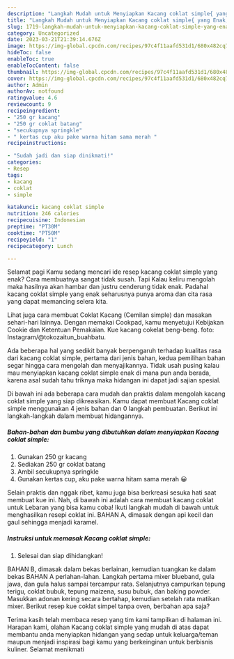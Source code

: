 ```yaml
---
description: "Langkah Mudah untuk Menyiapkan Kacang coklat simple{ yang Enak,  Menu Buat lebaran"
title: "Langkah Mudah untuk Menyiapkan Kacang coklat simple{ yang Enak,  Menu Buat lebaran"
slug: 1719-langkah-mudah-untuk-menyiapkan-kacang-coklat-simple-yang-enak-menu-buat-lebaran
category: Uncategorized
date: 2023-03-21T21:39:14.676Z
image: https://img-global.cpcdn.com/recipes/97c4f11aafd531d1/680x482cq70/kacang-coklat-simple-foto-resep-utama.jpg
hideToc: false
enableToc: true
enableTocContent: false
thumbnail: https://img-global.cpcdn.com/recipes/97c4f11aafd531d1/680x482cq70/kacang-coklat-simple-foto-resep-utama.jpg
cover: https://img-global.cpcdn.com/recipes/97c4f11aafd531d1/680x482cq70/kacang-coklat-simple-foto-resep-utama.jpg
author: Admin
authorAv: notfound
ratingvalue: 4.6
reviewcount: 9
recipeingredient:
- "250 gr kacang"
- "250 gr coklat batang"
- "secukupnya springkle"
- " kertas cup aku pake warna hitam sama merah "
recipeinstructions:

- "Sudah jadi dan siap dinikmati!"
categories:
- Resep
tags:
- kacang
- coklat
- simple

katakunci: kacang coklat simple 
nutrition: 246 calories
recipecuisine: Indonesian
preptime: "PT30M"
cooktime: "PT50M"
recipeyield: "1"
recipecategory: Lunch

---
```



Selamat pagi Kamu sedang mencari ide resep kacang coklat simple yang enak? Cara membuatnya sangat tidak susah. Tapi Kalau keliru mengolah maka hasilnya akan hambar dan justru cenderung tidak enak. Padahal kacang coklat simple yang enak seharusnya punya aroma dan cita rasa yang dapat memancing selera kita.


Lihat juga cara membuat Coklat Kacang (Cemilan simple) dan masakan sehari-hari lainnya. Dengan memakai Cookpad, kamu menyetujui Kebijakan Cookie dan Ketentuan Pemakaian. Kue kacang cokelat beng-beng. foto: Instagram/@tokozaitun_buahbatu.

Ada beberapa hal yang sedikit banyak berpengaruh terhadap kualitas rasa dari kacang coklat simple, pertama dari jenis bahan, kedua pemilihan bahan segar hingga cara mengolah dan menyajikannya. Tidak usah pusing kalau mau menyiapkan kacang coklat simple enak di mana pun anda berada, karena asal sudah tahu triknya maka hidangan ini dapat jadi sajian spesial.


Di bawah ini ada beberapa cara mudah dan praktis dalam mengolah kacang coklat simple yang siap dikreasikan. Kamu dapat membuat Kacang coklat simple menggunakan 4 jenis bahan dan 0 langkah pembuatan. Berikut ini langkah-langkah dalam membuat hidangannya.

<!--inarticleads1-->

##### Bahan-bahan dan bumbu yang dibutuhkan dalam menyiapkan Kacang coklat simple:

1. Gunakan 250 gr kacang
1. Sediakan 250 gr coklat batang
1. Ambil secukupnya springkle
1. Gunakan  kertas cup, aku pake warna hitam sama merah 😀


Selain praktis dan nggak ribet, kamu juga bisa berkreasi sesuka hati saat membuat kue ini. Nah, di bawah ini adalah cara membuat kacang coklat untuk Lebaran yang bisa kamu coba! Ikuti langkah mudah di bawah untuk menghasilkan resepi coklat ini. BAHAN A, dimasak dengan api kecil dan gaul sehingga menjadi karamel. 

<!--inarticleads2-->

##### Instruksi untuk memasak Kacang coklat simple:


1. Selesai dan siap dihidangkan!

BAHAN B, dimasak dalam bekas berlainan, kemudian tuangkan ke dalam bekas BAHAN A perlahan-lahan. Langkah pertama mixer blueband, gula jawa, dan gula halus sampai tercampur rata. Selanjutnya campurkan tepung terigu, coklat bubuk, tepung maizena, susu bubuk, dan baking powder. Masukkan adonan kering secara bertahap, kemudian setelah rata matikan mixer. Berikut resep kue coklat simpel tanpa oven, berbahan apa saja? 

Terima kasih telah membaca resep yang tim kami tampilkan di halaman ini. Harapan kami, olahan Kacang coklat simple yang mudah di atas dapat membantu anda menyiapkan hidangan yang sedap untuk keluarga/teman maupun menjadi inspirasi bagi kamu yang berkeinginan untuk berbisnis kuliner. Selamat menikmati
